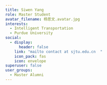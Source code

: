```yaml
---
title: Siwen Yang
role: Master Student
avatar_filename: 杨思文.avatar.jpg
interests:
  - Intelligent Transportation
  - Purdue University
social:
  - display:
      header: false
    link: "mailto contact at sjtu.edu.cn  "
    icon_pack: fas
    icon: envelope
superuser: false
user_groups:
  - Master Alumni
---
```

